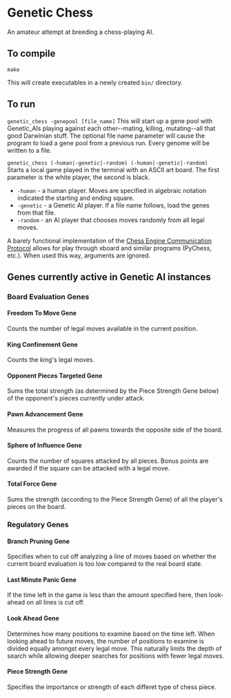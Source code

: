 # Genetic Chess
An amateur attempt at breeding a chess-playing AI.

## To compile
`make`

This will create executables in a newly created `bin/` directory.

## To run

`genetic_chess -genepool [file_name]`
This will start up a gene pool with Genetic_AIs playing against each other--mating, killing, mutating--all that good Darwinian stuff. The optional file name parameter will cause the program to load a gene pool from a previous run. Every genome will be written to a file.

`genetic_chess (-human|-genetic|-random) (-human|-genetic|-random)`
Starts a local game played in the terminal with an ASCII art board. The first parameter is the white player, the second is black.
 - `-human` - a human player. Moves are specified in algebraic notation indicated the starting and ending square.
 - `-genetic` - a Genetic AI player. If a file name follows, load the genes from that file.
 - `-random` - an AI player that chooses moves randomly from all legal moves.

A barely functional implementation of the [Chess Engine Communication Protocol](https://www.gnu.org/software/xboard/engine-intf.html) allows for play through xboard and similar programs (PyChess, etc.). When used this way, arguments are ignored.


## Genes currently active in Genetic AI instances


### Board Evaluation Genes

#### Freedom To Move Gene
Counts the number of legal moves available in the current position.

#### King Confinement Gene
Counts the king's legal moves.

#### Opponent Pieces Targeted Gene
Sums the total strength (as determined by the Piece Strength Gene below) of
the opponent's pieces currently under attack.

#### Pawn Advancement Gene
Measures the progress of all pawns towards the opposite side of the board.

#### Sphere of Influence Gene
Counts the number of squares attacked by all pieces. Bonus points are awarded
if the square can be attacked with a legal move.

#### Total Force Gene
Sums the strength (according to the Piece Strength Gene) of all the player's
pieces on the board.



### Regulatory Genes

#### Branch Pruning Gene
Specifies when to cut off analyzing a line of moves based on whether the
current board evaluation is too low compared to the real board state.

#### Last Minute Panic Gene
If the time left in the game is less than the amount specified here, then
look-ahead on all lines is cut off.

#### Look Ahead Gene
Determines how many positions to examine based on the time left. When looking
ahead to future moves, the number of positions to examine is divided equally
amongst every legal move. This naturally limits the depth of search while
allowing deeper searches for positions with fewer legal moves.

#### Piece Strength Gene
Specifies the importance or strength of each differet type of chess piece.
